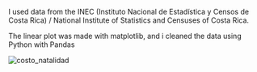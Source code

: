 I used data from the INEC (Instituto Nacional de Estadística y Censos de Costa Rica) / National Institute of Statistics and Censuses of Costa Rica.

The linear plot was made with matplotlib, and i cleaned the data using Python with Pandas

![costo_natalidad](https://github.com/user-attachments/assets/dd5e2f78-6c14-4668-87b7-f20f742f5771)
